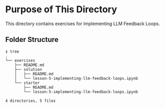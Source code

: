 # Purpose of This Directory

This directory contains exercises for Implementing LLM Feedback Loops.

## Folder Structure
```
❯ tree
.
└── exercises
    ├── README.md
    ├── solution
    │   ├── README.md
    │   └── lesson-5-implementing-llm-feedback-loops.ipynb
    └── starter
        ├── README.md
        └── lesson-5-implementing-llm-feedback-loops.ipynb

4 directories, 5 files
```
